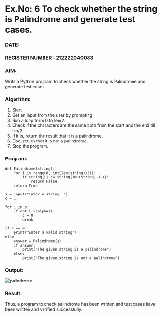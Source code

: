 # Ex.No: 6 To check whether the string is Palindrome and generate test cases.

### DATE:                                                                            
### REGISTER NUMBER : 212222040083
### AIM: 
Write a Python program to check whether the string is Palindrome and generate test cases. 
### Algorithm:
1. Start
2. Get an input from the user by prompting 
3. Run a loop form 0 to len/2.
4. Check if the characters are the same both from the start and the end till len/2. 
5. If it is, return the result that it is a palindrome.
6. Else, return that it is not a palindrome. 
7. Stop the program.
### Program:
```
def Palindrome(string): 
    for i in range(0, int(len(string)/2)): 
        if string[i] != string[len(string)-i-1]: 
            return False 
    return True 

s = input("Enter a string: ") 
c = 1 

for i in s: 
    if not i.isalpha(): 
        c = 0 
        break  

if c == 0: 
    print("Enter a valid string") 
else:
    answer = Palindrome(s) 
    if answer: 
        print("The given string is a palindrome") 
    else: 
        print("The given string is not a palindrome")
```

### Output:

![palindrome](https://github.com/user-attachments/assets/63aa09bc-fd10-4d3a-a26a-558c8af5ddc1)

### Result:
Thus, a program to check palindrome has been written and test cases have been written and verified successfully.
